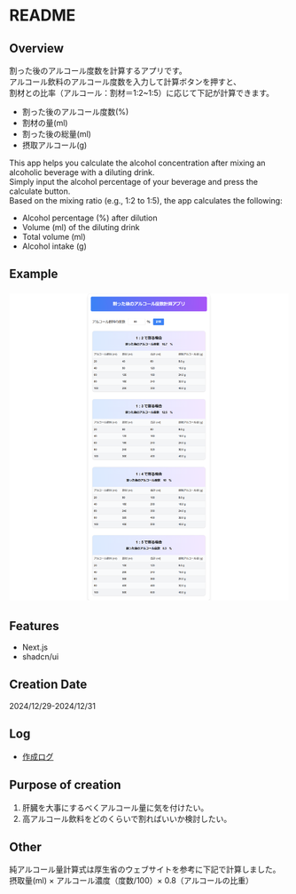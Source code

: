 # README

## Overview

割った後のアルコール度数を計算するアプリです。  
アルコール飲料のアルコール度数を入力して計算ボタンを押すと、  
割材との比率（アルコール：割材＝1:2~1:5）に応じて下記が計算できます。

- 割った後のアルコール度数(%)
- 割材の量(ml)
- 割った後の総量(ml)
- 摂取アルコール(g)

This app helps you calculate the alcohol concentration after mixing an alcoholic beverage with a diluting drink.  
Simply input the alcohol percentage of your beverage and press the calculate button.  
Based on the mixing ratio (e.g., 1:2 to 1:5), the app calculates the following:

- Alcohol percentage (%) after dilution
- Volume (ml) of the diluting drink
- Total volume (ml)
- Alcohol intake (g)

## Example

### ![example.png](/public/image/example.png "example.png")

## Features

- Next.js
- shadcn/ui

## Creation Date

2024/12/29-2024/12/31

## Log

- [作成ログ](./MakeLog.md)

## Purpose of creation

1. 肝臓を大事にするべくアルコール量に気を付けたい。
2. 高アルコール飲料をどのくらいで割ればいいか検討したい。

## Other

純アルコール量計算式は厚生省のウェブサイトを参考に下記で計算しました。  
摂取量(ml) × アルコール濃度（度数/100）× 0.8（アルコールの比重）
